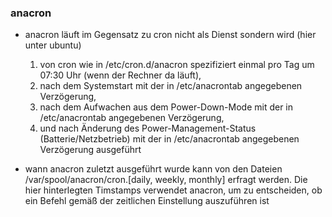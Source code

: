 ### anacron

* anacron läuft im Gegensatz zu cron nicht als Dienst sondern wird \(hier unter ubuntu\)  
  1. von cron wie in /etc/cron.d/anacron spezifiziert einmal pro Tag um 07:30 Uhr (wenn der Rechner da läuft),  
  2. nach dem Systemstart mit der in /etc/anacrontab angegebenen Verzögerung,  
  3. nach dem Aufwachen aus dem Power-Down-Mode mit der in /etc/anacrontab angegebenen Verzögerung,  
  4. und nach Änderung des Power-Management-Status \(Batterie/Netzbetrieb\)  mit der in /etc/anacrontab angegebenen Verzögerung ausgeführt

* wann anacron zuletzt ausgeführt wurde kann von den Dateien /var/spool/anacron/cron.\[daily, weekly, monthly\] erfragt werden. Die hier hinterlegten Timstamps verwendet anacron, um zu entscheiden, ob ein Befehl gemäß der zeitlichen Einstellung auszuführen ist




